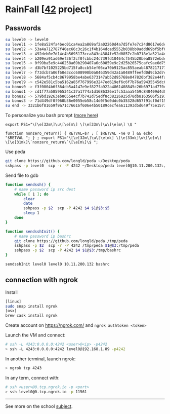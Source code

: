 # RainFall [[42](https://www.42.fr/) project]

## Passwords

```bash
su level0 -> level0
su level1 -> 1fe8a524fa4bec01ca4ea2a869af2a02260d4a7d5fe7e7c24d8617e6dca12d3a
su level2 -> 53a4a712787f40ec66c3c26c1f4b164dcad5552b038bb0addd69bf5bf6fa8e77
su level3 -> 492deb0e7d14c4b5695173cca843c4384fe52d0857c2b0718e1a521a4d33ec02
su level4 -> b209ea91ad69ef36f2cf0fcbbc24c739fd10464cf545b20bea8572ebdc3c36fa
su level5 -> 0f99ba5e9c446258a69b290407a6c60859e9c2d25b26575cafc9ae6d75e9456a
su level6 -> d3b7bf1025225bd715fa8ccb54ef06ca70b9125ac855aeab4878217177f41a31
su level7 -> f73dcb7a06f60e3ccc608990b0a046359d42a1a0489ffeefd0d9cb2d7c9cb82d
su level8 -> 5684af5cb4c8679958be4abe6373147ab52d95768e047820bf382e44fa8d8fb9
su level9 -> c542e581c5ba5162a85f767996e3247ed619ef6c6f7b76a59435545dc6259f8a
su bonus0 -> f3f0004b6f364cb5a4147e9ef827fa922a4861408845c26b6971ad770d906728
su bonus1 -> cd1f77a585965341c37a1774a1d1686326e1fc53aaa5459c840409d4d06523c9
su bonus2 -> 579bd19263eb8655e4cf7b742d75edf8c38226925d78db8163506f5191825245
su bonus3 -> 71d449df0f960b36e0055eb58c14d0f5d0ddc0b35328d657f91cf0df15910587
su end -> 3321b6f81659f9a71c76616f606e4b50189cecfea611393d5d649f75e157353c
```

To personalize you bash prompt ([more here](http://ezprompt.net/))
```
export PS1="\[\e[32m\]\u\[\e[m\] \[\e[33m\]\w\[\e[m\] \$ "

function nonzero_return() { RETVAL=$? ; [ $RETVAL -ne 0 ] && echo "$RETVAL "; } ; export PS1="\[\e[32m\]\u\[\e[m\] \[\e[33m\]\w\[\e[m\] \[\e[31m\]\`nonzero_return\`\[\e[m\]\$ ";
```

Use peda
```bash
git clone https://github.com/longld/peda ~/Desktop/peda
sshpass -p level0  scp -r -P 4242 ~/Desktop/peda level0@10.11.200.132:/tmp/peda
```

Send file to gdb
```bash
function sendssh() {
	# name password ip src dest
	while [ 1 ]; do
		clear
		date
		sshpass -p $2  scp -P 4242 $4 $1@$3:$5
		sleep 1
	done
}

function sendsshInit() {
	# name password ip bashrc
	git clone https://github.com/longld/peda /tmp/peda
	sshpass -p $2  scp -r -P 4242 /tmp/peda $1@$3:/tmp/peda
	sshpass -p $2  scp -P 4242 $4 $1@$3:/tmp/bashrc
}

sendsshInit level0 level0 10.11.200.132 bashrc
```

## connection with ngrok
Install
```bash
[linux]
sudo snap install ngrok
[osx]
brew cask install ngrok
```
Create account on https://ngrok.com/ and `ngrok authtoken <token>`

Launch the VM and connect:
```bash
# ssh -L 4243:0.0.0.0:4242 <user>@<ip> -p4242
> ssh -L 4243:0.0.0.0:4242 level0@192.168.1.89 -p4242
```
In another terminal, launch ngrok:
```bash
> ngrok tcp 4243
```

In any term, connect with:
```bash
# ssh <user>@0.tcp.ngrok.io -p <port>
> ssh level0@0.tcp.ngrok.io -p 11561
```


---

See more on the school [subject](fr.subject.pdf).